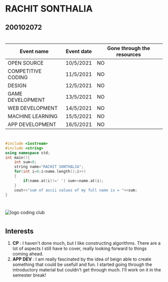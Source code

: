 # RACHIT SONTHALIA 
## 200102072 
#
#
#
Event name | Event date | Gone through the resources
----- | ----- | -----
OPEN SOURCE | 10/5/2021 | NO
COMPETITIVE CODING | 11/5/2021 | NO
DESIGN | 12/5/2021 | NO
GAME DEVELOPMENT | 13/5/2021 | NO
WEB DEVELOPMENT | 14/5/2021 | NO
MACHINE LEARNING | 15/5/2021 | NO
APP DEVELOPMENT | 16/5/2021 | NO
#
#
#
```CPP
#include <iostream>
#include <string>
using namespace std;
int main(){
    int sum=0;
    string name="RACHIT SONTHALIA";
    for(int i=0;i<name.length();i++)
    {
        if(name.at(i)!=' ') sum+=name.at(i);
    }
    cout<<"sum of ascii values of my full name is = "<<sum;
}
```
#
#
#
![logo coding club](https://github.com/codingiitg/open_source_submission/blob/main/coding-club%20logo.png?raw=true)
#
## Interests
1. **CP** : I haven't done much, but I like constructing algorithms. There are a lot of aspects I still have to cover, really looking forward to things coming ahead.
2. **APP DEV** : I am really fascinated by the idea of beign able to create something that could be usefull and fun. I started going through the introductory material but couldn't get through much. I'll work on it in the semester break!